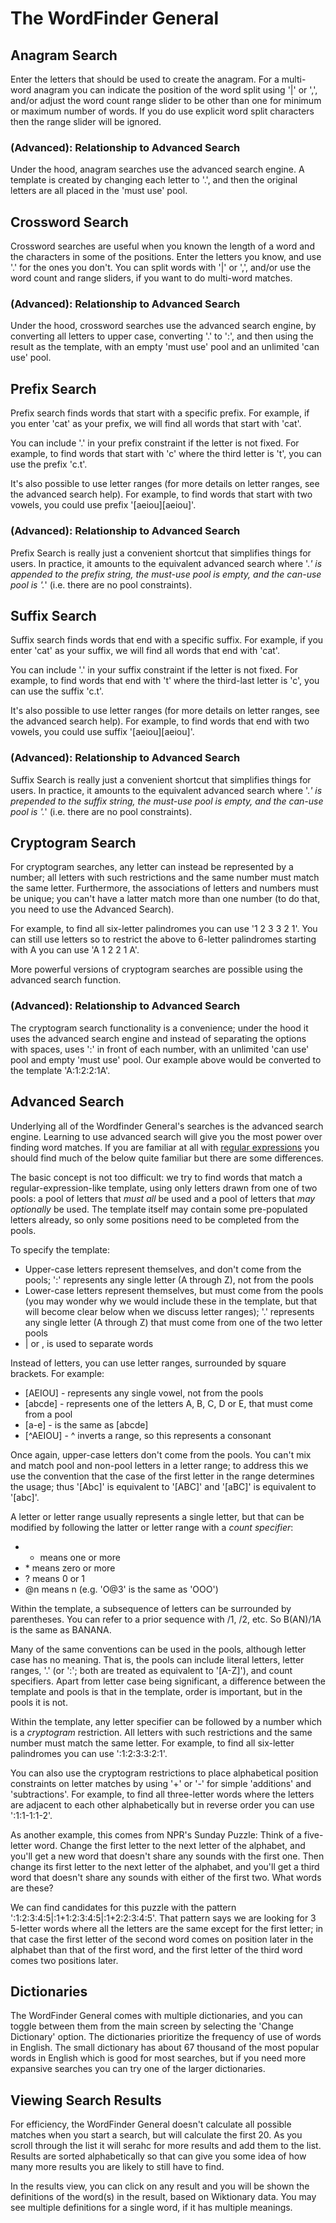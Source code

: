 # The WordFinder General

## Anagram Search

Enter the letters that should be used to create the anagram. For a 
multi-word anagram you can indicate the position of the word split
using '|' or ',', and/or adjust the word count range slider to be
other than one for minimum or maximum number of words. If you do use
explicit word split characters then the range slider will be ignored.

### (Advanced): Relationship to Advanced Search

Under the hood, anagram searches use the advanced search engine. A template is 
created by changing each letter to '.', and then the original letters are all 
placed in the 'must use' pool.


## Crossword Search

Crossword searches are useful when you known the
length of a word and the characters in some of the
positions. Enter the letters you know, and use '.'
for the ones you don't. You can split words with 
'|' or ',', and/or use the word count and range
sliders, if you want to do multi-word matches.

### (Advanced): Relationship to Advanced Search

Under the hood, crossword searches use the advanced search engine, by converting all
letters to upper case, converting '.' to ':', and then using the result as the template,
with an empty 'must use' pool and an unlimited 'can use' pool.

## Prefix Search

Prefix search finds words that start with a specific prefix.
For example, if you enter 'cat' as your prefix, we will find
all words that start with 'cat'.

You can include '.' in your prefix constraint if the letter 
is not fixed. For example, to find words that start with 'c' 
where the third letter is 't', you can use the prefix 'c.t'.

It's also possible to use letter ranges (for more details on
letter ranges, see the advanced search help). For example, to
find words that start with two vowels, you could use prefix
'[aeiou][aeiou]'.

### (Advanced): Relationship to Advanced Search

Prefix Search is really just a convenient shortcut that 
simplifies things for users. In practice, it amounts to the
equivalent advanced search where '.*' is appended to the prefix
string, the must-use pool is empty, and the can-use pool is '.*'
(i.e. there are no pool constraints).

## Suffix Search

Suffix search finds words that end with a specific suffix.
For example, if you enter 'cat' as your suffix, we will find
all words that end with 'cat'.

You can include '.' in your suffix constraint if the letter 
is not fixed. For example, to find words that end with 't' 
where the third-last letter is 'c', you can use the suffix 'c.t'.

It's also possible to use letter ranges (for more details on
letter ranges, see the advanced search help). For example, to
find words that end with two vowels, you could use suffix
'[aeiou][aeiou]'.

### (Advanced): Relationship to Advanced Search

Suffix Search is really just a convenient shortcut that 
simplifies things for users. In practice, it amounts to the
equivalent advanced search where '.*' is prepended to the suffix
string, the must-use pool is empty, and the can-use pool is '.*'
(i.e. there are no pool constraints).

## Cryptogram Search

For cryptogram searches, any letter can instead be represented by a number; all letters with such restrictions and the same number must match the same letter. Furthermore, the associations of 
letters and numbers must be unique; you can't have a latter match more than one number (to do that, you need to use the Advanced Search).

For example, to find all six-letter palindromes you can use '1 2 3 3 2 1'. You can still use letters so to restrict the above to 6-letter palindromes starting with A you can use 'A 1 2 2 1 A'.

More powerful versions of cryptogram searches are possible using the advanced search function.

### (Advanced): Relationship to Advanced Search

The cryptogram search functionality is a convenience; under the hood it uses the advanced search engine and instead of separating the options with spaces, uses ':' in front of each number, with an unlimited 'can use' pool and empty 'must use' pool. Our example above would be converted to the template 'A:1:2:2:1A'.

## Advanced Search

Underlying all of the Wordfinder General's searches is the advanced search engine.
Learning to use advanced search will give you the most power over finding word matches. If you are familiar at all with [regular expressions]() you should find much of the below quite familiar but there are some differences.

The basic concept is not too difficult: we try to find words that match a 
regular-expression-like template, using only letters drawn from one of two pools: 
a pool of letters that *must all* be used and a pool of letters that 
*may optionally* be used. The template itself may contain some pre-populated 
letters already, so only some positions need to be completed from the pools.

To specify the template:

- Upper-case letters represent themselves, and don't come from the pools; ':' represents any single letter (A through Z), not from the pools
- Lower-case letters represent themselves, but must come from the pools (you may wonder why we would include these in the template, but that will become clear below when we discuss letter ranges); '.' represents any single letter (A through Z) that must come from one of the two letter pools
- | or , is used to separate words

Instead of letters, you can use letter ranges, surrounded by square brackets. For example:

- [AEIOU] - represents any single vowel, not from the pools
- [abcde] - represents one of the letters A, B, C, D or E, that must come from a pool
- [a-e] - is the same as [abcde]
- [^AEIOU] - ^ inverts a range, so this represents a consonant

Once again, upper-case letters don't come from the pools. You can't mix and match
pool and non-pool letters in a letter range; to address this we use the convention that the case of the first letter in the range determines the usage; thus '[Abc]' is equivalent to '[ABC]' and '[aBC]' is
equivalent to '[abc]'.

A letter or letter range usually represents a single letter, but that can be modified by following the latter or letter range with a *count specifier*:

- + means one or more
- \* means zero or more
- ? means 0 or 1
- @n means n (e.g. 'O@3' is the same as 'OOO')

Within the template, a subsequence of letters can be surrounded by parentheses. You can refer to a prior sequence with /1, /2, etc. So B(AN)/1A is the same as BANANA.

Many of the same conventions can be used in the pools, although letter case has no meaning. That is, 
the pools can include literal letters, letter ranges, '.' (or ':'; both are treated as equivalent to '[A-Z]'), and count specifiers. Apart from letter case being significant, a difference between the template and pools is that in the template, order is important, but in the pools it is not.

Within the template, any letter specifier can be followed by a number which is a *cryptogram* restriction. All letters with such restrictions and the same number must match the same letter.
For example, to find all six-letter palindromes you can use ':1:2:3:3:2:1'.

You can also use the cryptogram restrictions to place alphabetical position constraints on letter
matches by using '+' or '-' for simple 'additions' and 'subtractions'. For example, to find all three-letter words where the letters are adjacent to each other alphabetically but in reverse order you can use ':1:1-1:1-2'.

As another example, this comes from NPR's Sunday Puzzle: Think of a five-letter word. Change the first letter to the next letter of the alphabet, and you'll get a new word that doesn't share any sounds with the first one. Then change its first letter to the next letter of the alphabet, and you'll get a third word that doesn't share any sounds with either of the first two. What words are these?

We can find candidates for this puzzle with the pattern ':1:2:3:4:5|:1+1:2:3:4:5|:1+2:2:3:4:5'.
That pattern says we are looking for 3 5-letter words where all the letters are the same except
for the first letter; in that case the first letter of the second word comes on position later in the alphabet than that of the first word, and the first letter of the third word comes two positions later.

## Dictionaries

The WordFinder General comes with multiple dictionaries, and you can toggle between them from the main screen by selecting the 'Change Dictionary' option. The dictionaries 
prioritize the frequency of use of words in English. The small dictionary  has about 67 thousand of the most popular words in English which is good for most searches,
but if you need more expansive searches you can try one of the larger dictionaries.

## Viewing Search Results

For efficiency, the WordFinder General doesn't calculate all possible matches when you start a search, but will calculate the first 20. As you scroll through the list it 
will serahc for more results and add them to the list. Results are sorted alphabetically so that can give you some idea of how many more results you are likely to 
still have to find.

In the results view, you can click on any result and you will be shown the definitions of the word(s) in the result, based on Wiktionary data. You may see multiple
definitions for a single word, if it has multiple meanings.

